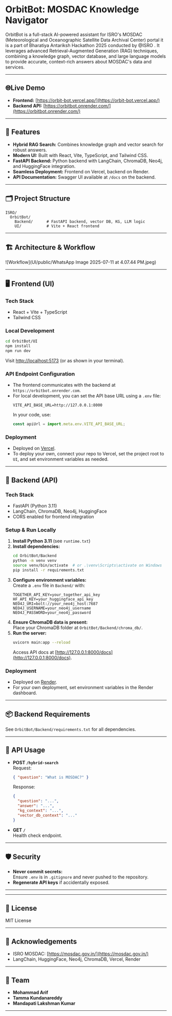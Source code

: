 # OrbitBot: MOSDAC Knowledge Navigator

OrbitBot is a full-stack AI-powered assistant for ISRO's MOSDAC (Meteorological and Oceanographic Satellite Data Archival Center) portal it is a part of  Bharatiya Antariksh Hackathon 2025 conducted by @ISRO . It leverages advanced Retrieval-Augmented Generation (RAG) techniques, combining a knowledge graph, vector database, and large language models to provide accurate, context-rich answers about MOSDAC's data and services.

---

## 🌐Live Demo

- **Frontend:** [https://orbit-bot.vercel.app/](https://orbit-bot.vercel.app/)
- **Backend API:** [https://orbitbot.onrender.com/](https://orbitbot.onrender.com/)

---

## 🚀 Features

- **Hybrid RAG Search:** Combines knowledge graph and vector search for robust answers.
- **Modern UI:** Built with React, Vite, TypeScript, and Tailwind CSS.
- **FastAPI Backend:** Python backend with LangChain, ChromaDB, Neo4j, and HuggingFace integration.
- **Seamless Deployment:** Frontend on Vercel, backend on Render.
- **API Documentation:** Swagger UI available at `/docs` on the backend.

---

## 🗂️ Project Structure

```
ISRO/
  OrbitBot/
    Backend/      # FastAPI backend, vector DB, KG, LLM logic
    UI/           # Vite + React frontend
```

---

## 🏗️ Architecture & Workflow

![Workflow](UI/public/WhatsApp Image 2025-07-11 at 4.07.44 PM.jpeg)

---

## 🖥️ Frontend (UI)

### Tech Stack

- React + Vite + TypeScript
- Tailwind CSS

### Local Development

```sh
cd OrbitBot/UI
npm install
npm run dev
```
Visit [http://localhost:5173](http://localhost:5173) (or as shown in your terminal).

### API Endpoint Configuration

- The frontend communicates with the backend at `https://orbitbot.onrender.com`.
- For local development, you can set the API base URL using a `.env` file:
  ```
  VITE_API_BASE_URL=http://127.0.0.1:8000
  ```
  In your code, use:
  ```js
  const apiUrl = import.meta.env.VITE_API_BASE_URL;
  ```

### Deployment

- Deployed on [Vercel](https://vercel.com/).
- To deploy your own, connect your repo to Vercel, set the project root to `UI`, and set environment variables as needed.

---

## 🧠 Backend (API)

### Tech Stack

- FastAPI (Python 3.11)
- LangChain, ChromaDB, Neo4j, HuggingFace
- CORS enabled for frontend integration

### Setup & Run Locally

1. **Install Python 3.11** (see `runtime.txt`)
2. **Install dependencies:**
   ```sh
   cd OrbitBot/Backend
   python -m venv venv
   source venv/bin/activate  # or .\venv\Scripts\activate on Windows
   pip install -r requirements.txt
   ```
3. **Configure environment variables:**  
   Create a `.env` file in `Backend/` with:
   ```
   TOGETHER_API_KEY=your_together_api_key
   HF_API_KEY=your_huggingface_api_key
   NEO4J_URI=bolt://your_neo4j_host:7687
   NEO4J_USERNAME=your_neo4j_username
   NEO4J_PASSWORD=your_neo4j_password
   ```
4. **Ensure ChromaDB data is present:**  
   Place your ChromaDB folder at `OrbitBot/Backend/chroma_db/`.
5. **Run the server:**
   ```sh
   uvicorn main:app --reload
   ```
   Access API docs at [http://127.0.0.1:8000/docs](http://127.0.0.1:8000/docs).

### Deployment

- Deployed on [Render](https://render.com/).
- For your own deployment, set environment variables in the Render dashboard.

---

## 📦 Backend Requirements

See `OrbitBot/Backend/requirements.txt` for all dependencies.

---

## 📝 API Usage

- **POST `/hybrid-search`**  
  Request:
  ```json
  { "question": "What is MOSDAC?" }
  ```
  Response:
  ```json
  {
    "question": "...",
    "answer": "...",
    "kg_context": "...",
    "vector_db_context": "..."
  }
  ```

- **GET `/`**  
  Health check endpoint.



---

## 🛡️ Security

- **Never commit secrets:**  
  Ensure `.env` is in `.gitignore` and never pushed to the repository.
- **Regenerate API keys** if accidentally exposed.

---


---

## 📄 License

MIT License

---

## 📢 Acknowledgements

- ISRO MOSDAC: [https://mosdac.gov.in/](https://mosdac.gov.in/)
- LangChain, HuggingFace, Neo4j, ChromaDB, Vercel, Render

---

## 👥 Team

* **Mohammad Arif**
* **Tamma Kundanareddy**
* **Mandapati Lakshman Kumar**

---

## 
